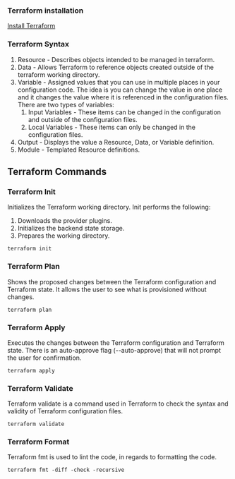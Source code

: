 ### Terraform installation
[Install Terraform](https://developer.hashicorp.com/terraform/tutorials/aws-get-started/install-cli)

### Terraform Syntax
1. Resource - Describes objects intended to be managed in terraform.
2. Data - Allows Terraform to reference objects created outside of the terraform working directory.
3. Variable - Assigned values that you can use in multiple places in your configuration code. The idea is you can change the value in one place and it changes the value where it is referenced in the configuration files. There are two types of variables:
    1. Input Variables - These items can be changed in the configuration and outside of the configuration files.
    2. Local Variables - These items can only be changed in the configuration files.
4. Output - Displays the value a Resource, Data, or Variable definition.
5. Module - Templated Resource definitions.

## Terraform Commands
### Terraform Init
Initializes the Terraform working directory. Init performs the following:
1. Downloads the provider plugins.
2. Initializes the backend state storage.
3. Prepares the working directory.
```
terraform init
```
### Terraform Plan
Shows the proposed changes between the Terraform configuration and Terraform state. It allows the user to see what is provisioned without changes.
```
terraform plan
```
### Terraform Apply
Executes the changes between the Terraform configuration and Terraform state. There is an auto-approve flag (--auto-approve) that will not prompt the user for confirmation.
```
terraform apply
```
### Terraform Validate
Terraform validate is a command used in Terraform to check the syntax and validity of Terraform configuration files.
```
terraform validate
```

### Terraform Format
Terraform fmt is used to lint the code, in regards to formatting the code.
```
terraform fmt -diff -check -recursive
```